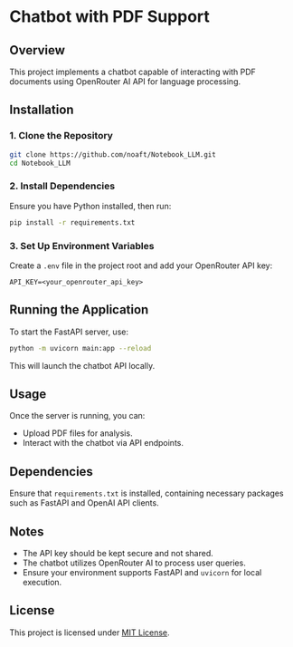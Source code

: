 # Chatbot with PDF Support

## Overview
This project implements a chatbot capable of interacting with PDF documents using OpenRouter AI API for language processing.

## Installation
### 1. Clone the Repository
```sh
git clone https://github.com/noaft/Notebook_LLM.git
cd Notebook_LLM
```

### 2. Install Dependencies
Ensure you have Python installed, then run:
```sh
pip install -r requirements.txt
```

### 3. Set Up Environment Variables
Create a `.env` file in the project root and add your OpenRouter API key:
```env
API_KEY=<your_openrouter_api_key>
```

## Running the Application
To start the FastAPI server, use:
```sh
python -m uvicorn main:app --reload
```
This will launch the chatbot API locally.

## Usage
Once the server is running, you can:
- Upload PDF files for analysis.
- Interact with the chatbot via API endpoints.

## Dependencies
Ensure that `requirements.txt` is installed, containing necessary packages such as FastAPI and OpenAI API clients.

## Notes
- The API key should be kept secure and not shared.
- The chatbot utilizes OpenRouter AI to process user queries.
- Ensure your environment supports FastAPI and `uvicorn` for local execution.

## License
This project is licensed under [MIT License](LICENSE).
